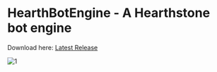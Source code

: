 # HearthBotEngine - A Hearthstone bot engine

Download here: [Latest Release](https://github.com/zoumorn/HearthBotEngine/releases/latest)

![1](https://user-images.githubusercontent.com/1589104/145560391-a6e4da75-ffa4-4220-a186-f6deb28eb2a1.jpg)
